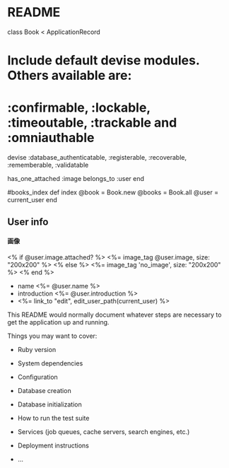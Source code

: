 # README
class Book < ApplicationRecord
  # Include default devise modules. Others available are:
  # :confirmable, :lockable, :timeoutable, :trackable and :omniauthable
  devise :database_authenticatable, :registerable,
         :recoverable, :rememberable, :validatable
         
  has_one_attached :image
  belongs_to :user
end

#books_index
 def index
    @book = Book.new
    @books = Book.all
    @user = current_user
  end


<h2>User info</h2>
<h4>画像</h4>
  <% if @user.image.attached? %>
    <%= image_tag @user.image, size: "200x200" %>
  <% else %>
    <%= image_tag 'no_image', size: "200x200" %>
  <% end %>
<ul>
<li>name <%= @user.name %></li>
<li>introduction <%= @user.introduction %></li>
<li>
  <%= link_to "edit", edit_user_path(current_user) %>
</li>
</ul>

This README would normally document whatever steps are necessary to get the
application up and running.

Things you may want to cover:

* Ruby version

* System dependencies

* Configuration

* Database creation

* Database initialization

* How to run the test suite

* Services (job queues, cache servers, search engines, etc.)

* Deployment instructions

* ...
